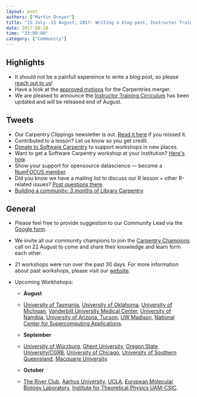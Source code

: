 ```yaml
---
layout: post
authors: ["Martin Dreyer"]
title: "15 July -15 August, 2017: Writing a blog post, Instructor Training Cirriculum, Merger, League of Champions."
date: 2017-08-18
time: "23:00:00"
category: ["Community"]
---
```


## Highlights
*  It should not be a painfull expereince to write a blog post, so please [reach out to us]({{site.baseurl}}//https://docs.google.com/forms/d/e/1FAIpQLSeyLIAMdh9ylq-LhgZm4XK7PNsLaiWOUiEScCS-br1EO0pXrQ/viewform)!
*  Have a look at the [approved motions]({{site.baseurl}}/blog/2017/08/mergermotions.html) for the Carpentries merger.
*  We are pleased to announce the [Instructor Training Cirriculum]({{site.baseurl}}/blog/2017/08/inst-curr-update.html) has been updated and will be released end of August.

## Tweets
* Our Carpentry Clippings newsletter is out. [Read it here](http://us14.campaign-archive1.com/?u=46d7513c798c6bd41e5f58f4a&id=10e477a732) if you missed it.
* Contributed to a lesson? Let us know so you get credit.
* [Donate to Software Carpentry](https://www.flipcause.com/secure/donate/MjI2Mg==) to support workshops in new places.
* Want to get a Software Carpentry workshop at your institution? [Here's how](https://software-carpentry.org/workshops/request/).
* Show your support for opensource datascience — become a [NumFOCUS member](https://www.numfocus.org/community/donate/?platform=hootsuite).
* Did you know we have a mailing list  to discuss our R lesson + other R-related issues?  [Post questions there](http://lists.software-carpentry.org/listinfo/r-discuss).
* [Building a community: 3 months of Library Carpentry](https://datapub.cdlib.org/2017/08/03/building-a-community-three-months-of-library-carpentry/).

## General
*  Please feel free to provide suggestion to our Community Lead via the [Google form](https://docs.google.com/forms/d/e/1FAIpQLSeyLIAMdh9ylq-LhgZm4XK7PNsLaiWOUiEScCS-br1EO0pXrQ/viewform).
*  We invite all our community champions to join the [Carpentry Champions]({{site.baseurl}}blog/2017/08/be-a-champ.html) call on 22 August to come and share their knowledge and learn form each other.


* 21 workshops were run over the past 30 days. For more information about past workshops, please visit our [website]({{site.baseurl}}/workshops/past/). 
* Upcoming Workhshops:
  
  * **August**
  * [University of Tasmania](http://datatas.com/2017-07-27-hobart/), [University of Oklahoma](https://oulib-swc.github.io/2017-08-17-ou/), [University of Michigan](https://umswc.github.io/2017-08-17-umswc-hg/), [Vanderbilt University Medical Center](https://vubiostat.github.io/2017-08-17-vumc/), [University of Namibia](https://shingapi.github.io/2017-08-18-Windhoek/), [University of Arizona, Tucson](https://uhilgert.github.io/2017-08-26-Tucson/), [UW Madison](https://uw-madison-aci.github.io/2017-08-30-uwmadison-swc/), [National Center for Supercomputing Applications](https://davis68.github.io/2017-08-31-ncsa/).
 
  * **September**
  * [University of Würzburg](https://swcarpentry-wuerzburg.github.io/2017-09-04-wuerzburg/), [Ghent University](https://marschmi.github.io/2017-09-14-gent-cmet/), [Oregon State University/CGRB](https://oneilsh.github.io/2017-09-14-osucgrb/), [University of Chicago](https://crerecombinase.github.io/2017-09-23-chicago/), [University of Southern Queensland](https://fgacenga.github.io/2017-09-25-usq/), [Macquarie University](https://denubis.github.io/2017-09-26-MacquarieUniversity/).

  * **October**
  * [The River Club](https://ctpug.github.io/2017-10-03-riverclub/), [Aarhus University](https://danm0nster.github.io/2017-10-09-aarhus/), [UCLA](https://ucla-data-archive.github.io/2017-10-16-ucla/), [European Molecular Biology Laboratory](https://tobyhodges.github.io/2017-10-17-heidelberg/), [Institute for Theoretical Physics UAM-CSIC](https://adgdt.github.io/2017-10-25-ift/).